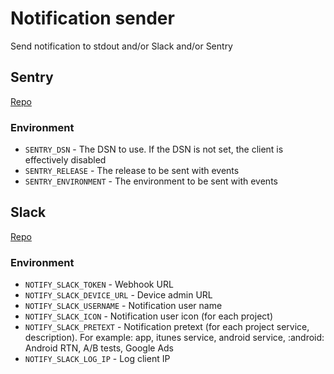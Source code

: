 # Notification sender

Send notification to stdout and/or Slack and/or Sentry

## Sentry
[Repo](https://github.com/getsentry/sentry-go)

### Environment
- `SENTRY_DSN` - The DSN to use. If the DSN is not set, the client is effectively disabled
- `SENTRY_RELEASE` - The release to be sent with events
- `SENTRY_ENVIRONMENT` - The environment to be sent with events

## Slack
[Repo](https://github.com/nlopes/slack)

### Environment
- `NOTIFY_SLACK_TOKEN` - Webhook URL
- `NOTIFY_SLACK_DEVICE_URL` - Device admin URL
- `NOTIFY_SLACK_USERNAME` - Notification user name
- `NOTIFY_SLACK_ICON` - Notification user icon (for each project)
- `NOTIFY_SLACK_PRETEXT` - Notification pretext (for each project service, description). For example: app, itunes service, android service, :android: Android RTN, A/B tests, Google Ads
- `NOTIFY_SLACK_LOG_IP` - Log client IP
